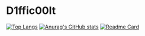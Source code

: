 # D1ffic00lt
[![Top Langs](https://github-readme-stats.vercel.app/api/top-langs/?username=D1ffic00lt&layout=compact)](https://github.com/D1ffc00lt/reladdons)
[![Anurag's GitHub stats](https://github-readme-stats.vercel.app/api?username=D1ffic00lt)](https://github.com/anuraghazra/reladdons)
[![Readme Card](https://github-readme-stats.vercel.app/api/pin/?username=D1ffic00lt&repo=reladdons)](https://github.com/anuraghazra/reladdons)

